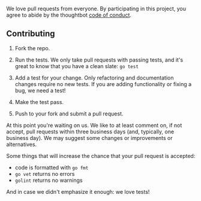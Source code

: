 We love pull requests from everyone. By participating in this project, you
agree to abide by the thoughtbot [code of conduct].

[code of conduct]: https://thoughtbot.com/open-source-code-of-conduct

## Contributing

1. Fork the repo.

2. Run the tests. We only take pull requests with passing tests, and it's great
to know that you have a clean slate: `go test`

3. Add a test for your change. Only refactoring and documentation changes
require no new tests. If you are adding functionality or fixing a bug, we need
a test!

4. Make the test pass.

5. Push to your fork and submit a pull request.

At this point you're waiting on us. We like to at least comment on, if not
accept, pull requests within three business days (and, typically, one business
day). We may suggest some changes or improvements or alternatives.

Some things that will increase the chance that your pull request is accepted:

  - code is formatted with `go fmt`
  - `go vet` returns no errors
  - `golint` returns no warnings

And in case we didn't emphasize it enough: we love tests!
